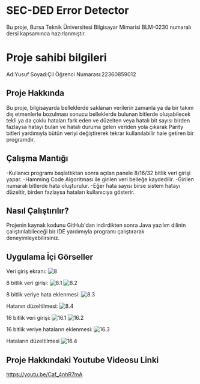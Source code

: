 ﻿# SEC-DED Error Detector
Bu proje, Bursa Teknik Üniversitesi Bilgisayar Mimarisi BLM-0230 numaralı dersi kapsamınca hazırlanmıştır.


# Proje sahibi bilgileri
Ad:Yusuf
Soyad:Çil
Öğrenci Numarası:22360859012


## Proje Hakkında
Bu proje, bilgisayarda belleklerde saklanan verilerin zamanla ya da bir takım dış etmenlerle bozulması sonucu belleklerde bulunan bitlerde oluşabilecek tekli ya da çoklu hataları fark eden ve düzelten veya hatalı bit sayısı birden fazlaysa hatayı bulan ve hatalı duruma gelen veriden yola çıkarak Parity bitleri yardımıyla bütün veriyi değiştirerek tekrar kullanılabilir hale getiren bir programdır.


## Çalışma Mantığı
-Kullanıcı programı başlattıktan sonra açılan panele 8/16/32 bitlik veri girişi yapar.
-Hamming Code Algoritması ile girilen veri belleğe kaydedilir.
-Girilen numaralı bitlerde hata oluşturulur.
-Eğer hata sayısı birse sistem hatayı düzeltir, birden fazlaysa hataları kullanıcıya gösterir.

## Nasıl Çalıştırılır?
Projenin kaynak kodunu GitHub'dan indirdikten sonra Java yazılım dilinin çalıştırılabileceği bir IDE yardımıyla programı çalıştırarak deneyimleyebilirsiniz.

## Uygulama İçi Görseller
Veri giriş ekranı:
![8](resimler/8.png)

8 bitlik veri girişi:
![8.1](resimler/8.1.png)
![8.2](resimler/8.2.png)

8 bitlik veriye hata eklenmesi:
![8.3](resimler/8.3.png)

Hatanın düzeltilmesi:
![8.4](resimler/8.4.png)

16 bitlik veri girişi:
![16.1](resimler/16.1.png)
![16.2](resimler/16.2.png)

16 bitlik veriye hataların eklenmesi:
![16.3](resimler/16.3.png)

Hataların düzeltilmesi
![16.4](resimler/16.4.png)


## Proje Hakkındaki Youtube Videosu Linki
https://youtu.be/Caf_4nhR7mA


